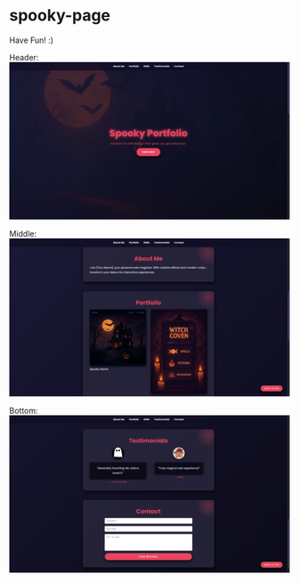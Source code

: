 # spooky-page


Have Fun! :)

Header: 
![alt text](https://github.com/victus54/spooky-page/blob/main/header.png)

Middle: 
![alt text](https://github.com/victus54/spooky-page/blob/main/abtmeprflo.png)

Bottom: 
![alt text](https://github.com/victus54/spooky-page/blob/main/body.png)
